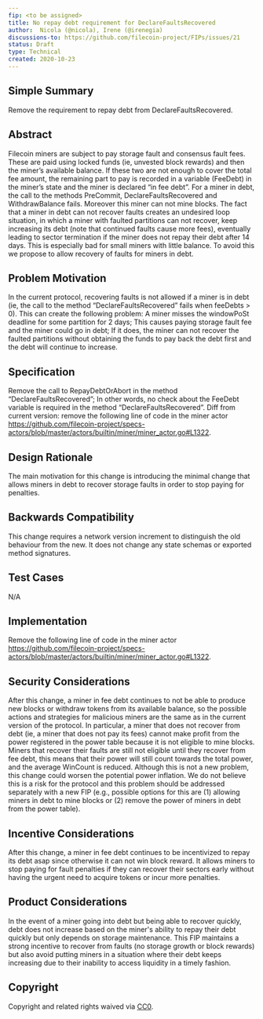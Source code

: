 ```yaml
---
fip: <to be assigned>
title: No repay debt requirement for DeclareFaultsRecovered
author:  Nicola (@nicola), Irene (@irenegia)
discussions-to: https://github.com/filecoin-project/FIPs/issues/21
status: Draft
type: Technical
created: 2020-10-23
---
```



## Simple Summary 
Remove the requirement to repay debt from DeclareFaultsRecovered.

## Abstract
Filecoin miners are subject to pay storage fault and consensus fault fees.  These are paid using locked funds (ie, unvested block rewards) and then the miner’s available balance. If these two are not enough to cover the total fee amount, the remaining part to pay is recorded in a variable (FeeDebt) in the miner’s state and the miner is declared “in fee debt”.
For a miner in debt, the call to the methods PreCommit, DeclareFaultsRecovered and WithdrawBalance fails. Moreover this miner can not mine blocks.
The fact that a miner in debt can not recover faults creates an undesired loop situation, in which a miner with faulted partitions can not recover, keep increasing its debt (note that continued faults cause more fees), eventually leading to sector termination if the miner does not repay their debt after 14 days.  This is especially bad for small miners with little balance. To avoid this we propose to allow recovery of faults for miners in debt.

## Problem Motivation
In the current protocol, recovering faults is not allowed if a miner is in debt (ie, the call to the method “DeclareFaultsRecovered” fails when feeDebts > 0). This can create the following problem:
A miner misses the windowPoSt deadline for some partition for 2 days;
This causes paying storage fault fee and the miner could go in debt;
If it does, the miner can not recover the faulted partitions without obtaining the funds to pay back the debt first and the debt will continue to increase.


## Specification
Remove the call to RepayDebtOrAbort in the method “DeclareFaultsRecovered”;
In other words, no check about the FeeDebt variable is required in the method “DeclareFaultsRecovered”.
Diff from current version: remove the following line of code in the miner actor
https://github.com/filecoin-project/specs-actors/blob/master/actors/builtin/miner/miner_actor.go#L1322.


## Design Rationale
The main motivation for this change is introducing the minimal change that allows miners in debt to recover storage faults in order to stop paying for penalties.

## Backwards Compatibility
This change requires a network version increment to distinguish the old behaviour from the new. It does not change any state schemas or exported method signatures.

## Test Cases
N/A

## Implementation
Remove the following line of code in the miner actor
https://github.com/filecoin-project/specs-actors/blob/master/actors/builtin/miner/miner_actor.go#L1322.


## Security Considerations
After this change, a miner in fee debt continues to not be able to produce new blocks or withdraw tokens from its available balance, so the possible actions and strategies for malicious miners are the same as in the current version of the protocol. In particular, a miner that does not recover from debt (ie, a miner that does not pay its fees) cannot make profit from the power registered in the power table because it is not eligible to mine blocks. 
Miners that recover their faults are still not eligible until they recover from fee debt, this means that their power will still count towards the total power, and the average WinCount is reduced. Although this is not a new problem, this change could worsen the potential power inflation. We do not believe this is a risk for the protocol and this problem should be addressed separately with a new FIP (e.g., possible options for this are (1) allowing miners in debt to mine blocks or (2) remove the power of miners in debt from the power table).

## Incentive Considerations
After this change, a miner in fee debt continues to be incentivized to repay its debt asap since otherwise it can not win block reward. It allows miners to stop paying for fault penalties if they can recover their sectors early without having the urgent need to acquire tokens or incur more penalties.

## Product Considerations
In the event of a miner going into debt but being able to recover quickly, debt does not increase based on the miner's ability to repay their debt quickly but only depends on storage maintenance. This FIP maintains a strong incentive to recover from faults (no storage growth or block rewards) but also avoid putting miners in a situation where their debt keeps increasing due to their inability to access liquidity in a timely fashion.


## Copyright
Copyright and related rights waived via [CC0](https://creativecommons.org/publicdomain/zero/1.0/).
